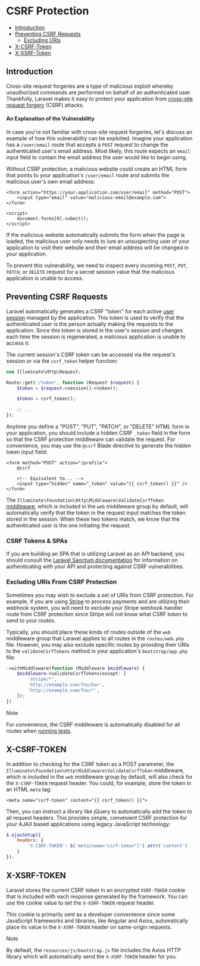 # CSRF Protection

- [Introduction](#csrf-introduction)
- [Preventing CSRF Requests](#preventing-csrf-requests)
    - [Excluding URIs](#csrf-excluding-uris)
- [X-CSRF-Token](#csrf-x-csrf-token)
- [X-XSRF-Token](#csrf-x-xsrf-token)

<a name="csrf-introduction"></a>
## Introduction

Cross-site request forgeries are a type of malicious exploit whereby unauthorized commands are performed on behalf of an authenticated user. Thankfully, Laravel makes it easy to protect your application from [cross-site request forgery](https://en.wikipedia.org/wiki/Cross-site_request_forgery) (CSRF) attacks.

<a name="csrf-explanation"></a>
#### An Explanation of the Vulnerability

In case you're not familiar with cross-site request forgeries, let's discuss an example of how this vulnerability can be exploited. Imagine your application has a `/user/email` route that accepts a `POST` request to change the authenticated user's email address. Most likely, this route expects an `email` input field to contain the email address the user would like to begin using.

Without CSRF protection, a malicious website could create an HTML form that points to your application's `/user/email` route and submits the malicious user's own email address:

```blade
<form action="https://your-application.com/user/email" method="POST">
    <input type="email" value="malicious-email@example.com">
</form>

<script>
    document.forms[0].submit();
</script>
```

If the malicious website automatically submits the form when the page is loaded, the malicious user only needs to lure an unsuspecting user of your application to visit their website and their email address will be changed in your application.

To prevent this vulnerability, we need to inspect every incoming `POST`, `PUT`, `PATCH`, or `DELETE` request for a secret session value that the malicious application is unable to access.

<a name="preventing-csrf-requests"></a>
## Preventing CSRF Requests

Laravel automatically generates a CSRF "token" for each active [user session](/docs/{{version}}/session) managed by the application. This token is used to verify that the authenticated user is the person actually making the requests to the application. Since this token is stored in the user's session and changes each time the session is regenerated, a malicious application is unable to access it.

The current session's CSRF token can be accessed via the request's session or via the `csrf_token` helper function:

```php
use Illuminate\Http\Request;

Route::get('/token', function (Request $request) {
    $token = $request->session()->token();

    $token = csrf_token();

    // ...
});
```

Anytime you define a "POST", "PUT", "PATCH", or "DELETE" HTML form in your application, you should include a hidden CSRF `_token` field in the form so that the CSRF protection middleware can validate the request. For convenience, you may use the `@csrf` Blade directive to generate the hidden token input field:

```blade
<form method="POST" action="/profile">
    @csrf

    <!-- Equivalent to... -->
    <input type="hidden" name="_token" value="{{ csrf_token() }}" />
</form>
```

The `Illuminate\Foundation\Http\Middleware\ValidateCsrfToken` [middleware](/docs/{{version}}/middleware), which is included in the `web` middleware group by default, will automatically verify that the token in the request input matches the token stored in the session. When these two tokens match, we know that the authenticated user is the one initiating the request.

<a name="csrf-tokens-and-spas"></a>
### CSRF Tokens & SPAs

If you are building an SPA that is utilizing Laravel as an API backend, you should consult the [Laravel Sanctum documentation](/docs/{{version}}/sanctum) for information on authenticating with your API and protecting against CSRF vulnerabilities.

<a name="csrf-excluding-uris"></a>
### Excluding URIs From CSRF Protection

Sometimes you may wish to exclude a set of URIs from CSRF protection. For example, if you are using [Stripe](https://stripe.com) to process payments and are utilizing their webhook system, you will need to exclude your Stripe webhook handler route from CSRF protection since Stripe will not know what CSRF token to send to your routes.

Typically, you should place these kinds of routes outside of the `web` middleware group that Laravel applies to all routes in the `routes/web.php` file. However, you may also exclude specific routes by providing their URIs to the `validateCsrfTokens` method in your application's `bootstrap/app.php` file:

```php
->withMiddleware(function (Middleware $middleware) {
    $middleware->validateCsrfTokens(except: [
        'stripe/*',
        'http://example.com/foo/bar',
        'http://example.com/foo/*',
    ]);
})
```

> [!NOTE]  
> For convenience, the CSRF middleware is automatically disabled for all routes when [running tests](/docs/{{version}}/testing).

<a name="csrf-x-csrf-token"></a>
## X-CSRF-TOKEN

In addition to checking for the CSRF token as a POST parameter, the `Illuminate\Foundation\Http\Middleware\ValidateCsrfToken` middleware, which is included in the `web` middleware group by default, will also check for the `X-CSRF-TOKEN` request header. You could, for example, store the token in an HTML `meta` tag:

```blade
<meta name="csrf-token" content="{{ csrf_token() }}">
```

Then, you can instruct a library like jQuery to automatically add the token to all request headers. This provides simple, convenient CSRF protection for your AJAX based applications using legacy JavaScript technology:

```js
$.ajaxSetup({
    headers: {
        'X-CSRF-TOKEN': $('meta[name="csrf-token"]').attr('content')
    }
});
```

<a name="csrf-x-xsrf-token"></a>
## X-XSRF-TOKEN

Laravel stores the current CSRF token in an encrypted `XSRF-TOKEN` cookie that is included with each response generated by the framework. You can use the cookie value to set the `X-XSRF-TOKEN` request header.

This cookie is primarily sent as a developer convenience since some JavaScript frameworks and libraries, like Angular and Axios, automatically place its value in the `X-XSRF-TOKEN` header on same-origin requests.

> [!NOTE]  
> By default, the `resources/js/bootstrap.js` file includes the Axios HTTP library which will automatically send the `X-XSRF-TOKEN` header for you.

